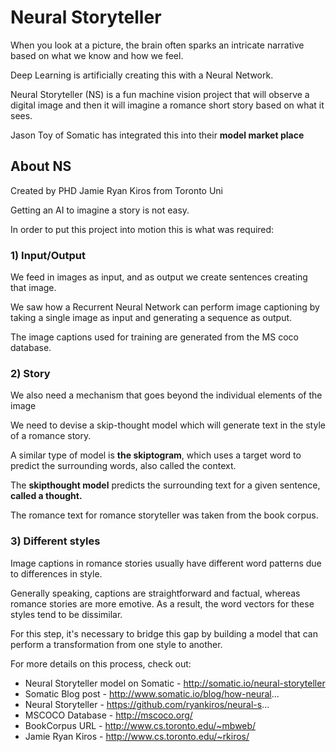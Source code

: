 
# Neural Storyteller

When you look at a picture, the brain often sparks an intricate narrative based on what we know and how we feel.

Deep Learning is artificially creating this with a Neural Network.

Neural Storyteller (NS) is a fun machine vision project that will observe a digital image and then it will imagine a romance short story based on what it sees.

Jason Toy of Somatic has integrated this into their **model market place**

## About NS

Created by PHD Jamie Ryan Kiros from Toronto Uni

Getting an AI to imagine a story is not easy.

In order to put this project into motion this is what was required:

### 1) Input/Output

We feed in images as input, and as output we create sentences creating that image.

We saw how a Recurrent Neural Network can perform image captioning by taking a single image as input and generating a sequence as output.

The image captions used for training are generated from the MS coco database.

### 2) Story

We also need a mechanism that goes beyond the individual elements of the image

We need to devise a skip-thought model which will generate text in the style of a romance story.

A similar type of model is **the skiptogram**, which uses a target word to predict the surrounding words, also called the context.

The **skipthought model** predicts the surrounding text for a given sentence, **called a thought.**

The romance text for romance storyteller was taken from the book corpus.

### 3) Different styles

Image captions in romance stories usually have different word patterns due to differences in style.

Generally speaking, captions are straightforward and factual, whereas romance stories are more emotive. As a result, the word vectors for these styles tend to be dissimilar.

For this step, it's necessary to bridge this gap by building a model that can perform a transformation from one style to another.

For more details on this process, check out:

* Neural Storyteller model on Somatic - http://somatic.io/neural-storyteller
* Somatic Blog post - http://www.somatic.io/blog/how-neural...
* Neural Storyteller - https://github.com/ryankiros/neural-s...
* MSCOCO Database - http://mscoco.org/
* BookCorpus URL - http://www.cs.toronto.edu/~mbweb/
* Jamie Ryan Kiros - http://www.cs.toronto.edu/~rkiros/



